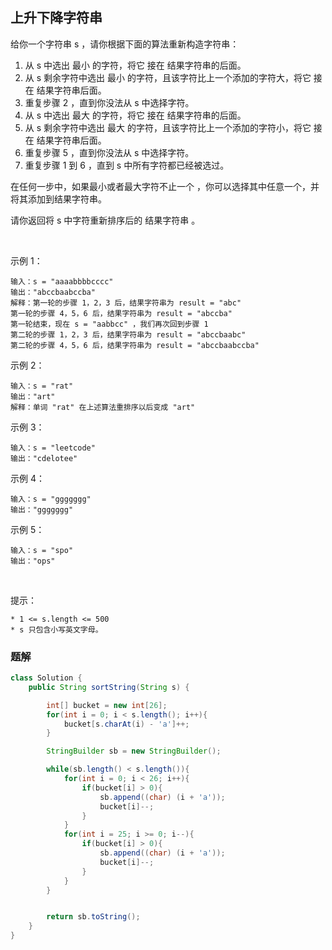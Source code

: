 
## 上升下降字符串

给你一个字符串 s ，请你根据下面的算法重新构造字符串：

1. 从 s 中选出 最小 的字符，将它 接在 结果字符串的后面。
2. 从 s 剩余字符中选出 最小 的字符，且该字符比上一个添加的字符大，将它 接在 结果字符串后面。
3. 重复步骤 2 ，直到你没法从 s 中选择字符。
4. 从 s 中选出 最大 的字符，将它 接在 结果字符串的后面。
5. 从 s 剩余字符中选出 最大 的字符，且该字符比上一个添加的字符小，将它 接在 结果字符串后面。
6. 重复步骤 5 ，直到你没法从 s 中选择字符。
7. 重复步骤 1 到 6 ，直到 s 中所有字符都已经被选过。

在任何一步中，如果最小或者最大字符不止一个 ，你可以选择其中任意一个，并将其添加到结果字符串。

请你返回将 s 中字符重新排序后的 结果字符串 。

 

示例 1：

    输入：s = "aaaabbbbcccc"
    输出："abccbaabccba"
    解释：第一轮的步骤 1，2，3 后，结果字符串为 result = "abc"
    第一轮的步骤 4，5，6 后，结果字符串为 result = "abccba"
    第一轮结束，现在 s = "aabbcc" ，我们再次回到步骤 1
    第二轮的步骤 1，2，3 后，结果字符串为 result = "abccbaabc"
    第二轮的步骤 4，5，6 后，结果字符串为 result = "abccbaabccba"
示例 2：

    输入：s = "rat"
    输出："art"
    解释：单词 "rat" 在上述算法重排序以后变成 "art"
示例 3：

    输入：s = "leetcode"
    输出："cdelotee"
示例 4：

    输入：s = "ggggggg"
    输出："ggggggg"
示例 5：

    输入：s = "spo"
    输出："ops"
 

提示：

    * 1 <= s.length <= 500
    * s 只包含小写英文字母。

### 题解

```java
class Solution {
    public String sortString(String s) {

        int[] bucket = new int[26];
        for(int i = 0; i < s.length(); i++){
            bucket[s.charAt(i) - 'a']++;
        }

        StringBuilder sb = new StringBuilder();

        while(sb.length() < s.length()){
            for(int i = 0; i < 26; i++){
                if(bucket[i] > 0){
                    sb.append((char) (i + 'a'));
                    bucket[i]--;
                }
            }
            for(int i = 25; i >= 0; i--){
                if(bucket[i] > 0){
                    sb.append((char) (i + 'a'));
                    bucket[i]--;
                }
            }
        }


        return sb.toString();
    }
}
```
